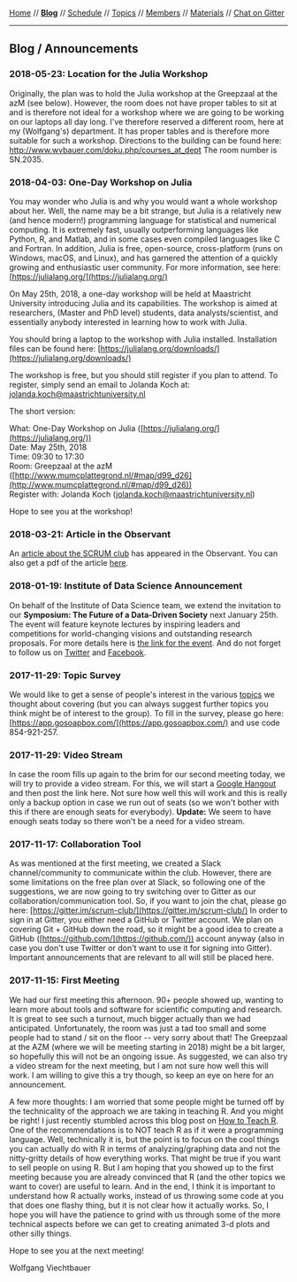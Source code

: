 [Home](README.md) // **[Blog](blog.md)** // [Schedule](schedule.md) // [Topics](topics.md) // [Members](members.md) // [Materials](/materials/materials.md) // [Chat on Gitter](https://gitter.im/scrum-club/general)

---

## Blog / Announcements

### 2018-05-23: Location for the Julia Workshop

Originally, the plan was to hold the Julia workshop at the Greepzaal at the azM (see below). However, the room does not have proper tables to sit at and is therefore not ideal for a workshop where we are going to be working on our laptops all day long. I've therefore reserved a different room, here at my (Wolfgang's) department. It has proper tables and is therefore more suitable for such a workshop. Directions to the building can be found here: http://www.wvbauer.com/doku.php/courses_at_dept The room number is SN.2035.

### 2018-04-03: One-Day Workshop on Julia

You may wonder who Julia is and why you would want a whole workshop about her. Well, the name may be a bit strange, but Julia is a relatively new (and hence modern!) programming language for statistical and numerical computing. It is extremely fast, usually outperforming languages like Python, R, and Matlab, and in some cases even compiled languages like C and Fortran. In addition, Julia is free, open-source, cross-platform (runs on Windows, macOS, and Linux), and has garnered the attention of a quickly growing and enthusiastic user community. For more information, see here: [https://julialang.org/](https://julialang.org/)

On May 25th, 2018, a one-day workshop will be held at Maastricht University introducing Julia and its capabilities. The workshop is aimed at researchers, (Master and PhD level) students, data analysts/scientist, and essentially anybody interested in learning how to work with Julia.

You should bring a laptop to the workshop with Julia installed. Installation files can be found here: [https://julialang.org/downloads/](https://julialang.org/downloads/)

The workshop is free, but you should still register if you plan to attend. To register, simply send an email to Jolanda Koch at: jolanda.koch@maastrichtuniversity.nl

The short version:

What: One-Day Workshop on Julia ([https://julialang.org/](https://julialang.org/))  
Date: May 25th, 2018  
Time: 09:30 to 17:30  
Room: Greepzaal at the azM ([http://www.mumcplattegrond.nl/#map/d99_d26](http://www.mumcplattegrond.nl/#map/d99_d26))  
Register with: Jolanda Koch (jolanda.koch@maastrichtuniversity.nl)  

Hope to see you at the workshop!

### 2018-03-21: Article in the Observant

An [article about the SCRUM club](https://www.observantonline.nl/English/Home/Articles/articleType/ArticleView/articleId/13523/SCRUM-Club-use-open-source-software-for-your-research) has appeared in the Observant. You can also get a pdf of the article [here](https://github.com/wviechtb/scrum-club/tree/master/materials/2018-03-22/scrum.pdf).

### 2018-01-19: Institute of Data Science Announcement

On behalf of the Institute of Data Science team, we extend the invitation to our **Symposium: The Future of a Data-Driven Society** next January 25th. The event will feature keynote lectures by inspiring leaders and competitions for world-changing visions and outstanding research proposals. For more details here is [the link for the event](https://www.maastrichtuniversity.nl/events/symposium-future-data-driven-society). And do not forget to follow us on [Twitter](https://twitter.com/UM_IDS) and [Facebook](https://www.facebook.com/IDSatUM/).

### 2017-11-29: Topic Survey

We would like to get a sense of people's interest in the various [topics](topics.md) we thought about covering (but you can always suggest further topics you think might be of interest to the group). To fill in the survey, please go here: [https://app.gosoapbox.com/](https://app.gosoapbox.com/) and use code 854-921-257.

### 2017-11-29: Video Stream

In case the room fills up again to the brim for our second meeting today, we will try to provide a video stream. For this, we will start a [Google Hangout](https://hangouts.google.com/) and then post the link here. Not sure how well this will work and this is really only a backup option in case we run out of seats (so we won't bother with this if there are enough seats for everybody). **Update:** We seem to have enough seats today so there won't be a need for a video stream.

### 2017-11-17: Collaboration Tool

As was mentioned at the first meeting, we created a Slack channel/community to communicate within the club. However, there are some limitations on the free plan over at Slack, so following one of the suggestions, we are now going to try switching over to Gitter as our collaboration/communication tool. So, if you want to join the chat, please go here: [https://gitter.im/scrum-club/](https://gitter.im/scrum-club/) In order to sign in at Gitter, you either need a GitHub or Twitter account. We plan on covering Git + GitHub down the road, so it might be a good idea to create a GitHub ([https://github.com/](https://github.com/)) account anyway (also in case you don't use Twitter or don't want to use it for signing into Gitter). Important announcements that are relevant to all will still be placed here.

### 2017-11-15: First Meeting

We had our first meeting this afternoon. 90+ people showed up, wanting to learn more about tools and software for scientific computing and research. It is great to see such a turnout, much bigger actually than we had anticipated. Unfortunately, the room was just a tad too small and some people had to stand / sit on the floor -- very sorry about that! The Greepzaal at the AZM (where we will be meeting starting in 2018) might be a bit larger, so hopefully this will not be an ongoing issue. As suggested, we can also try a video stream for the next meeting, but I am not sure how well this will work. I am willing to give this a try though, so keep an eye on here for an announcement.

A few more thoughts: I am worried that some people might be turned off by the technicality of the approach we are taking in teaching R. And you might be right! I just recently stumbled across this blog post on [How to Teach R](https://rviews.rstudio.com/2017/02/22/how-to-teach-r-common-mistakes/). One of the recommendations is to NOT teach R as if it were a programming language. Well, technically it is, but the point is to focus on the cool things you can actually do with R in terms of analyzing/graphing data and not the nitty-gritty details of how everything works. That might be true if you want to sell people on using R. But I am hoping that you showed up to the first meeting because you are already convinced that R (and the other topics we want to cover) are useful to learn. And in the end, I think it is important to understand how R actually works, instead of us throwing some code at you that does one flashy thing, but it is not clear how it actually works. So, I hope you will have the patience to grind with us through some of the more technical aspects before we can get to creating animated 3-d plots and other silly things.

Hope to see you at the next meeting!

Wolfgang Viechtbauer
